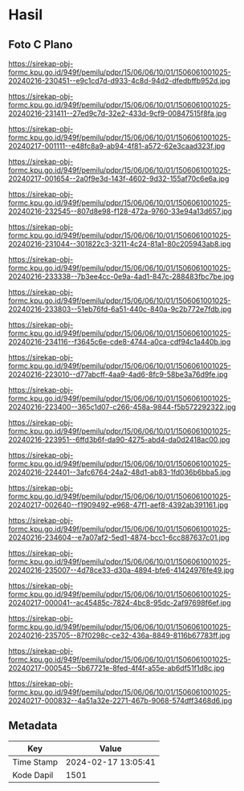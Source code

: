 # Hasil

## Foto C Plano

https://sirekap-obj-formc.kpu.go.id/949f/pemilu/pdpr/15/06/06/10/01/1506061001025-20240216-230451--e9c1cd7d-d933-4c8d-94d2-dfedbffb952d.jpg

https://sirekap-obj-formc.kpu.go.id/949f/pemilu/pdpr/15/06/06/10/01/1506061001025-20240216-231411--27ed9c7d-32e2-433d-9cf9-00847515f8fa.jpg

https://sirekap-obj-formc.kpu.go.id/949f/pemilu/pdpr/15/06/06/10/01/1506061001025-20240217-001111--e48fc8a9-ab94-4f81-a572-62e3caad323f.jpg

https://sirekap-obj-formc.kpu.go.id/949f/pemilu/pdpr/15/06/06/10/01/1506061001025-20240217-001654--2a0f9e3d-143f-4602-9d32-155af70c6e6a.jpg

https://sirekap-obj-formc.kpu.go.id/949f/pemilu/pdpr/15/06/06/10/01/1506061001025-20240216-232545--807d8e98-f128-472a-9760-33e94a13d657.jpg

https://sirekap-obj-formc.kpu.go.id/949f/pemilu/pdpr/15/06/06/10/01/1506061001025-20240216-231044--301822c3-3211-4c24-81a1-80c205943ab8.jpg

https://sirekap-obj-formc.kpu.go.id/949f/pemilu/pdpr/15/06/06/10/01/1506061001025-20240216-233338--7b3ee4cc-0e9a-4ad1-847c-288483fbc7be.jpg

https://sirekap-obj-formc.kpu.go.id/949f/pemilu/pdpr/15/06/06/10/01/1506061001025-20240216-233803--51eb76fd-6a51-440c-840a-9c2b772e7fdb.jpg

https://sirekap-obj-formc.kpu.go.id/949f/pemilu/pdpr/15/06/06/10/01/1506061001025-20240216-234116--f3645c6e-cde8-4744-a0ca-cdf94c1a440b.jpg

https://sirekap-obj-formc.kpu.go.id/949f/pemilu/pdpr/15/06/06/10/01/1506061001025-20240216-223010--d77abcff-4aa9-4ad6-8fc9-58be3a76d9fe.jpg

https://sirekap-obj-formc.kpu.go.id/949f/pemilu/pdpr/15/06/06/10/01/1506061001025-20240216-223400--365c1d07-c266-458a-9844-f5b572292322.jpg

https://sirekap-obj-formc.kpu.go.id/949f/pemilu/pdpr/15/06/06/10/01/1506061001025-20240216-223951--6ffd3b6f-da90-4275-abd4-da0d2418ac00.jpg

https://sirekap-obj-formc.kpu.go.id/949f/pemilu/pdpr/15/06/06/10/01/1506061001025-20240216-224401--3afc6764-24a2-48d1-ab83-1fd036b6bba5.jpg

https://sirekap-obj-formc.kpu.go.id/949f/pemilu/pdpr/15/06/06/10/01/1506061001025-20240217-002640--f1909492-e968-47f1-aef8-4392ab391161.jpg

https://sirekap-obj-formc.kpu.go.id/949f/pemilu/pdpr/15/06/06/10/01/1506061001025-20240216-234604--e7a07af2-5ed1-4874-bcc1-6cc887637c01.jpg

https://sirekap-obj-formc.kpu.go.id/949f/pemilu/pdpr/15/06/06/10/01/1506061001025-20240216-235007--4d78ce33-d30a-4894-bfe6-41424976fe49.jpg

https://sirekap-obj-formc.kpu.go.id/949f/pemilu/pdpr/15/06/06/10/01/1506061001025-20240217-000041--ac45485c-7824-4bc8-95dc-2af97698f6ef.jpg

https://sirekap-obj-formc.kpu.go.id/949f/pemilu/pdpr/15/06/06/10/01/1506061001025-20240216-235705--87f0298c-ce32-436a-8849-8116b67783ff.jpg

https://sirekap-obj-formc.kpu.go.id/949f/pemilu/pdpr/15/06/06/10/01/1506061001025-20240217-000545--5b67721e-8fed-4f4f-a55e-ab6df51f1d8c.jpg

https://sirekap-obj-formc.kpu.go.id/949f/pemilu/pdpr/15/06/06/10/01/1506061001025-20240217-000832--4a51a32e-2271-467b-9068-574dff3468d6.jpg


## Metadata

| Key        | Value               |
| ---------- | ------------------- |
| Time Stamp | 2024-02-17 13:05:41 |
| Kode Dapil | 1501                |



